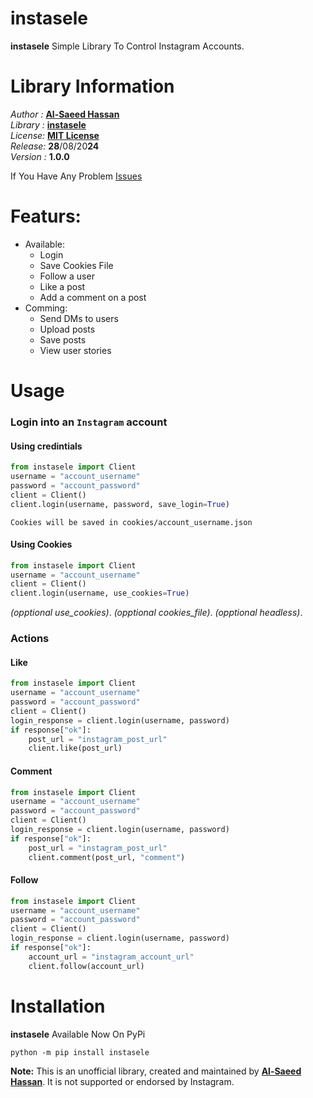 # instasele

**instasele** Simple Library To Control Instagram Accounts.

# Library Information
*Author :* [**Al-Saeed Hassan**](https://t.me/DEV_BEN)\
*Library :* [**instasele**](https://github.com/sa3ed7asan/instasele)\
*License:* [**MIT License**](https://github.com/sa3ed7asan/instasele/blob/main/LICENSE)\
*Release:* **28**/08/20**24**\
*Version :* **1.0.0**

If You Have Any Problem [Issues](https://github.com/sa3ed7asan/instasele/issues)

# Featurs:
- Available:
    - Login
    - Save Cookies File
    - Follow a user
    - Like a post
    - Add a comment on a post
- Comming:
    - Send DMs to users
    - Upload posts
    - Save posts
    - View user stories


# Usage

### Login into an `Instagram` account

#### Using credintials
```python
from instasele import Client
username = "account_username"
password = "account_password"
client = Client()
client.login(username, password, save_login=True)
```
`Cookies will be saved in cookies/account_username.json`

#### Using Cookies
```python
from instasele import Client
username = "account_username"
client = Client()
client.login(username, use_cookies=True)
```
*(opptional use_cookies)*.
*(opptional cookies_file)*.
*(opptional headless)*.

### Actions
#### Like
```python
from instasele import Client
username = "account_username"
password = "account_password"
client = Client()
login_response = client.login(username, password)
if response["ok"]:
    post_url = "instagram_post_url"
    client.like(post_url)
```

#### Comment
```python
from instasele import Client
username = "account_username"
password = "account_password"
client = Client()
login_response = client.login(username, password)
if response["ok"]:
    post_url = "instagram_post_url"
    client.comment(post_url, "comment")
```

#### Follow
```python
from instasele import Client
username = "account_username"
password = "account_password"
client = Client()
login_response = client.login(username, password)
if response["ok"]:
    account_url = "instagram_account_url"
    client.follow(account_url)
```

# Installation

**instasele** Available Now On PyPi

```console
python -m pip install instasele
```


**Note:** This is an unofficial library, created and maintained by [**Al-Saeed Hassan**](https://github.com/sa3ed7asan/). It is not supported or endorsed by Instagram.
